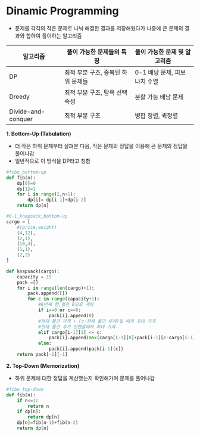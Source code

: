 # Dinamic Programming
- 문제를 각각의 작은 문제로 나눠 해결한 결과를 저장해뒀다가 나중에 큰 문제의 결과와 합하여 풀이하는 알고리즘

|알고리즘|풀이 가능한 문제들의 특징|풀이 가능한 문제 및 알고리즘|
|------|---| --- |
|DP|최적 부분 구조, 중복된 하위 문제들|0-1 배낭 문제, 피보나치 수열|
|Dreedy|최적 부분 구조, 탐욕 선택 속성|분할 가능 배낭 문제|
|Divide-and-conquer|최적 부분 구조|병합 정렬, 퀵정렬|

**1. Bottom-Up (Tabulation)**  
- 더 작은 하위 문제부터 살펴본 다음, 작은 문제의 정답을 이용해 큰 문제의 정답을 풀어나감  
- 일반적으로 이 방식을 DP라고 칭함
```python
#fibo_bottom-up
def fib(n):
    dp[0]=0
    dp[1]=1 
    for i in range(2,n+1):
        dp[i]= dp[i-1]+dp[i-2]
    return dp[n]
```
```python
#0-1_knapsack_bottom-up
cargo = [
    #(price,weight)
    (4,12),
    (2,1),
    (10,4),
    (1,1),
    (2,2)
]

def knapsack(cargo):
    capacity = 15
    pack =[]
    for i in range(len(cargo)+1):
        pack.append([])
        for c in range(capacity+1):
            #0번째 행,열은 0으로 세팅
            if i==0 or c==0:
                pack[i].append(0)
            #현재 물건 가격 + (c-현재 물건 무게)일 때의 최대 가격
            #현재 물건 추가 안했을때의 최대 가격
            elif cargo[i-1][1] <= c:
                pack[i].append(max(cargo[i-1][0]+pack[i-1][c-cargo[i-1][1]],pack[i-1][c]))
            else:
                pack[i].append(pack[i-1][c])
    return pack[-1][-1]
```

**2. Top-Down (Memorization)**
- 하위 문제에 대한 정답을 계산했는지 확인해가며 문제를 풀어나감
```python
#fibo_top-down
def fib(n):
    if n<=1:
        return n    
    if dp[n]:
        return dp[n]
    dp[n]=fib(n-1)+fib(n-2)
    return dp[n]
```
